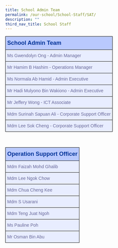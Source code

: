 ```yaml
---
title: School Admin Team
permalink: /our-school/School-Staff/SAT/
description: ""
third_nav_title: School Staff
---
```

<style type="text/css">
.tg  {border-collapse:collapse;border-color:#aabcfe;border-spacing:0;}
.tg td{background-color:#e8edff;border-color:#aabcfe;border-style:solid;border-width:1px;color:#669;
  font-family:Arial, sans-serif;font-size:14px;overflow:hidden;padding:10px 5px;word-break:normal;}
.tg th{background-color:#b9c9fe;border-color:#aabcfe;border-style:solid;border-width:1px;color:#039;
  font-family:Arial, sans-serif;font-size:14px;font-weight:normal;overflow:hidden;padding:10px 5px;word-break:normal;}
.tg .tg-18eh{border-color:#000000;font-weight:bold;text-align:center;vertical-align:middle}
.tg .tg-s25z{border-color:#000000;font-size:18px;font-weight:bold;text-align:left;vertical-align:top}
.tg .tg-73oq{border-color:#000000;text-align:left;vertical-align:top}
</style>
<table class="tg" style="undefined;table-layout: fixed; width: 600px">
<thead>
  <tr>
    <th class="tg-s25z">School Admin Team</th>
  </tr>
</thead>
<tbody>
<tr><td class="tg-73oq">Ms Gwendolyn Ong - Admin Manager</td></tr>
<tr><td class="tg-73oq">Mr Hamim B Hashim - Operations Manager</td></tr>
<tr><td class="tg-73oq">Ms Normala Ab Hamid - Admin Executive</td></tr>
<tr><td class="tg-73oq">Mr Hadi Mulyono Bin Wakiono - Admin Executive</td></tr>
<tr><td class="tg-73oq">Mr Jeffery Wong - ICT Associate</td></tr>
<tr><td class="tg-73oq">Mdm Surinah Sapuan Ali - Corporate Support Officer</td></tr>
	<tr><td class="tg-73oq">Mdm Lee Sok Cheng - Corporate Support Officer</td></tr>
</tbody>
</table>
<br>
<table class="tg" style="undefined;table-layout: fixed; width: 600px">
<thead>
  <tr>
    <th class="tg-s25z">Operation Support Officer</th>
  </tr>
</thead>
<tbody>
<tr><td class="tg-73oq">Mdm Faizah Mohd Ghalib</td></tr>
<tr><td class="tg-73oq">Mdm Lee Ngok Chow</td></tr>
<tr><td class="tg-73oq">Mdm Chua Cheng Kee</td></tr>
<tr><td class="tg-73oq">Mdm S Usarani</td></tr>
<tr><td class="tg-73oq">Mdm Teng Juat Ngoh</td></tr>
<tr><td class="tg-73oq">Ms Pauline Poh</td></tr>
<tr><td class="tg-73oq">Mr Osman Bin Abu</td></tr>
</tbody>
</table>